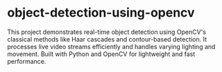 # object-detection-using-opencv
This project demonstrates real-time object detection using OpenCV's classical methods like Haar cascades and contour-based detection. It processes live video streams efficiently and handles varying lighting and movement. Built with Python and OpenCV for lightweight and fast performance.
